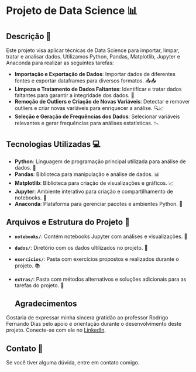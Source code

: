 # Projeto de Data Science 📊

## Descrição 📝

Este projeto visa aplicar técnicas de Data Science para importar, limpar, tratar e analisar dados. Utilizamos Python, Pandas, Matplotlib, Jupyter e Anaconda para realizar as seguintes tarefas:

- **Importação e Exportação de Dados**: Importar dados de diferentes fontes e exportar dataframes para diversos formatos. 📥📤
- **Limpeza e Tratamento de Dados Faltantes**: Identificar e tratar dados faltantes para garantir a integridade dos dados. 🧹
- **Remoção de Outliers e Criação de Novas Variáveis**: Detectar e remover outliers e criar novas variáveis para enriquecer a análise. 🔍📈
- **Seleção e Geração de Frequências dos Dados**: Selecionar variáveis relevantes e gerar frequências para análises estatísticas. 📉

## Tecnologias Utilizadas 💻

- **Python**: Linguagem de programação principal utilizada para análise de dados. 🐍
- **Pandas**: Biblioteca para manipulação e análise de dados. 📊
- **Matplotlib**: Biblioteca para criação de visualizações e gráficos. 📈
- **Jupyter**: Ambiente interativo para criação e compartilhamento de notebooks. 📓
- **Anaconda**: Plataforma para gerenciar pacotes e ambientes Python. 🐍

## Arquivos e Estrutura do Projeto 📁

- **`notebooks/`**: Contém notebooks Jupyter com análises e visualizações. 📓
- **`dados/`**: Diretório com os dados ultilizados no projeto. 📂
- **`exercicios/`**: Pasta com exercícios propostos e realizados durante o projeto. 📚
- **`extras/`**: Pasta com métodos alternativos e soluções adicionais para as tarefas do projeto. 🔄

  ## Agradecimentos 

Gostaria de expressar minha sincera gratidão ao professor Rodrigo Fernando Dias pelo apoio e orientação durante o desenvolvimento deste projeto. Conecte-se com ele no [LinkedIn](https://www.linkedin.com/in/rodrigo-fernando-dias-118181120/).

## Contato 📧

Se você tiver alguma dúvida, entre em contato comigo.
